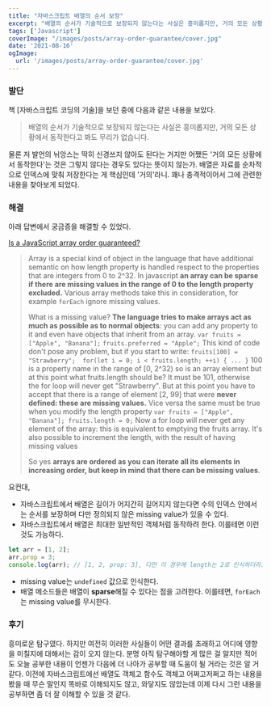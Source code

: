 ```yaml
---
title: "자바스크립트 배열의 순서 보장"
excerpt: "배열의 순서가 기술적으로 보장되지 않는다는 사실은 흥미롭지만, 거의 모든 상황에서 동작한다고 봐도 무리가 없습니다?"
tags: ['Javascript']
coverImage: "/images/posts/array-order-guarantee/cover.jpg"
date: '2021-08-16'
ogImage:
  url: '/images/posts/array-order-guarantee/cover.jpg'
---
```


### 발단

책 [자바스크립트 코딩의 기술]을 보던 중에 다음과 같은 내용을 보았다.

> 배열의 순서가 기술적으로 보장되지 않는다는 사실은 흥미롭지만, 거의 모든 상황에서 동작한다고 봐도 무리가 없습니다.

물론 저 발언의 뉘앙스는 딱히 신경쓰지 않아도 된다는 거지만 어쨌든 '거의 모든 상황에서 동작한다'는 것은 그렇지 않다는 경우도 있다는 뜻이지 않는가. 배열은 자료를 순차적으로 인덱스에 맞춰 저장한다는 게 핵심인데 '거의'라니. 꽤나 충격적이어서 그에 관련한 내용을 찾아보게 되었다.

### 해결

아래 답변에서 궁금증을 해결할 수 있었다.

[Is a JavaScript array order guaranteed?](https://stackoverflow.com/questions/34955787/is-a-javascript-array-order-guaranteed)

> Array is a special kind of object in the language that have additional semantic on how length property is handled respect to the properties that are integers from 0 to 2^32. In javascript **an array can be sparse if there are missing values in the range of 0 to the length property excluded.** Various array methods take this in consideration, for example `forEach` ignore missing values.
>
> What is a missing value?
**The language tries to make arrays act as much as possible as to normal objects**: you can add any property to it and even have objects that inherit from an array.
> `var fruits = ["Apple", "Banana"];`
> `fruits.preferred = "Apple";`
This kind of code don't pose any problem, but if you start to write:
`fruits[100] = "Strawberry"; 
 for(let i = 0; i < fruits.length; ++i) { ... }`
100 is a property name in the range of [0, 2^32) so is an array element but at this point what fruits.length should be? It must be 101, otherwise the for loop will never get "Strawberry".
But at this point you have to accept that there is a range of element [2, 99] that were **never defined: these are missing values.**
Vice versa the same must be true when you modify the length property
`var fruits = ["Apple", "Banana"]; fruits.length = 0;`
Now a for loop will never get any element of the array: this is equivalent to emptying the fruits array.
It's also possible to increment the length, with the result of having missing values
> 
> So yes **arrays are ordered as you can iterate all its elements in increasing order, but keep in mind that there can be missing values**.

요컨대, 

- 자바스크립트에서 배열은 길이가 어지간히 길어지지 않는다면 수의 인덱스 안에서는 순서를 보장하며 다만 정의되지 않은 missing value가 있을 수 있다.
- 자바스크립트에서 배열은 최대한 일반적인 객체처럼 동작하려 한다. 이를테면 이런 것도 가능하다.

```jsx
let arr = [1, 2]; 
arr.prop = 3;
console.log(arr); // [1, 2, prop: 3], 다만 이 경우에 length는 2로 인식하더라.
```

- missing value는 `undefined` 값으로 인식한다.
- 배열 메소드들은 배열이 **sparse**해질 수 있다는 점을 고려한다. 이를테면, `forEach`는 missing value를 무시한다.

### 후기

흥미로운 탐구였다. 하지만 여전히 이러한 사실들이 어떤 결과를 초래하고 어디에 영향을 미칠지에 대해서는 감이 오지 않는다. 분명 아직 탐구해야할 게 많은 걸 알지만 적어도 오늘 공부한 내용이 언젠가 다음에 더 나아가 공부할 때 도움이 될 거라는 것은 알 거 같다. 이전에 자바스크립트에선 배열도 객체고 함수도 객체고 어쩌고저쩌고 하는 내용을 봤을 때 무슨 말인지 똑바로 이해되지도 않고, 와닿지도 않았는데 이제 다시 그런 내용을 공부하면 좀 더 잘 이해할 수 있을 것 같다.